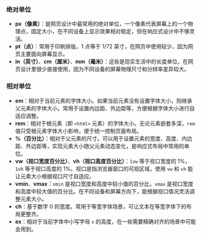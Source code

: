 ### 绝对单位
- **px（像素）**：是网页设计中最常用的绝对单位，一个像素代表屏幕上的一个物理点，固定大小，在不同设备上显示效果相对稳定，但在响应式设计中不够灵活。
- **pt（点）**：常用于印刷排版，1 点等于 1/72 英寸，在网页中使用较少，因为网页主要面向屏幕显示。
- **in（英寸）**、**cm（厘米）**、**mm（毫米）**：这些是现实生活中的长度单位，在网页设计里很少直接使用，因为不同设备的屏幕物理尺寸和分辨率差异较大。

### 相对单位
- **em**：相对于当前元素的字体大小。如果当前元素没有设置字体大小，则继承父元素的字体大小。常用于设置内边距、外边距等，方便根据字体大小进行自适应调整。
- **rem**：相对于根元素（即 `<html>` 元素）的字体大小。无论元素嵌套多深，`rem` 值只受根元素字体大小影响，便于统一控制页面布局。
- **%（百分比）**：相对于父元素的尺寸。可以用于设置元素的宽度、高度、内边距、外边距等，实现元素大小随父元素动态变化，是响应式布局中常用的单位。
- **vw（视口宽度百分比）**、**vh（视口高度百分比）**：`1vw` 等于视口宽度的 1%，`1vh` 等于视口高度的 1%。视口是指浏览器窗口的可视区域，使用 `vw` 和 `vh` 能让元素大小根据视口尺寸自适应。
- **vmin**、**vmax**：`vmin` 是视口宽度和高度中较小值的百分比，`vmax` 是视口宽度和高度中较大值的百分比。在不同设备和屏幕方向下，能根据视口情况灵活调整元素大小。
- **ch**：基于数字 0 的宽度。常用于等宽字体场景，可让文本在等宽字体下的布局更整齐。
- **ex**：相对于当前字体中小写字母 `x` 的高度，在一些需要精确对齐的场景中可能会用到。 